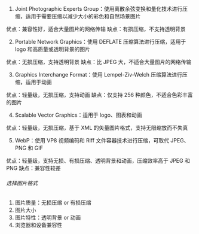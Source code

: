 1. Joint Photographic Experts Group：使用离散余弦变换和量化技术进行压缩，适用于需要压缩以减少大小的彩色和自然场景图片

优点：兼容性好，适合大量图片的网络传输
缺点：有损压缩，不支持透明背景

2. Portable Network Graphics：使用 DEFLATE 压缩算法进行压缩，适用于 logo 和高质量或透明背景的图片

优点：无损压缩，支持透明背景
缺点：比 JPEG 大，不适合大量图片的网络传输

3. Graphics Interchange Format：使用 Lempel-Ziv-Welch 压缩算法进行压缩，适用于动画

优点：轻量级，无损压缩，支持动画
缺点：仅支持 256 种颜色，不适合色彩丰富的图片

4. Scalable Vector Graphics：适用于 logo、图表和动画

优点：轻量级，无损压缩，基于 XML 的矢量图片格式，支持无限缩放而不失真

5. WebP：使用 VP8 视频编码和 Riff 文件容器技术进行压缩，可取代 JPEG、PNG 和 GIF

优点：轻量级，支持无损、有损压缩、透明背景和动画，压缩效率高于 JPEG 和 PNG
缺点：兼容性较差

###### 选择图片格式

1. 图片质量：无损压缩 or 有损压缩
2. 图片大小
3. 图片特性：透明背景 or 动画
4. 浏览器和设备兼容性

